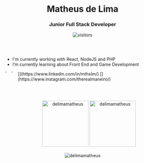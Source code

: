 <div align="center">
   <h1> Matheus de Lima </h1>
   <h3> Junior Full Stack Developer </h3>
   <img src="https://visitor-badge.glitch.me/badge?page_id=delimamatheus.delimamatheus" alt="visitors" />
</div>

<br> <br>

<div align="left">
   
   <ul>
      <li>I'm currently working with React, NodeJS and PHP</li>
      <li>I’m currently learning about Front End and Game Development</li>
   </ul>
   [<img align="left" alt="Matheus de Lima | LinkedIn" width="3.5%" src="https://img.icons8.com/fluent/48/000000/linkedin.png" />](https://www.linkedin.com/in/mthslm/)
   [<img align="left" alt="Matheus de Lima | Instagram" width="3.5%" src="https://img.icons8.com/fluent/48/000000/instagram-new.png" />](https://www.instagram.com/therealmaneiro/)
   
</div>

<br> <br>

<div align="center">
   
   <img  height="150em" src="http://github-readme-streak-stats.herokuapp.com?user=delimamatheus&theme=darcula" alt="delimamatheus" />
   <img height="150em" src="https://github-readme-stats-git-masterrstaa-rickstaa.vercel.app/api?username=delimamatheus&show_icons=true&theme=darcula&locale=en" alt="delimamatheus" />
   <br> <br>
   <img src="https://github-profile-trophy.vercel.app/?username=delimamatheus&no-frame=true&margin-w=5&margin-h=5&column=7&theme=algolia&no-bg=true" alt="delimamatheus"/>
   
</div>


<!--
**delimamatheus/delimamatheus** is a ✨ _special_ ✨ repository because its `README.md` (this file) appears on your GitHub profile.

Here are some ideas to get you started:

- 🔭 I’m currently working on ...
- 🌱 I’m currently learning ...
- 👯 I’m looking to collaborate on ...
- 🤔 I’m looking for help with ...
- 💬 Ask me about ...
- 📫 How to reach me: ...
- 😄 Pronouns: ...
- ⚡ Fun fact: ...
-->
